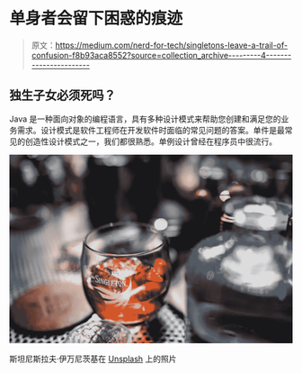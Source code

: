 # 单身者会留下困惑的痕迹

> 原文：<https://medium.com/nerd-for-tech/singletons-leave-a-trail-of-confusion-f8b93aca8552?source=collection_archive---------4----------------------->

## 独生子女必须死吗？

Java 是一种面向对象的编程语言，具有多种设计模式来帮助您创建和满足您的业务需求。设计模式是软件工程师在开发软件时面临的常见问题的答案。单件是最常见的创造性设计模式之一，我们都很熟悉。单例设计曾经在程序员中很流行。

![](img/3af3febcba4bea57080cc870ad0b999f.png)

斯坦尼斯拉夫·伊万尼茨基在 [Unsplash](https://unsplash.com/?utm_source=medium&utm_medium=referral) 上的照片